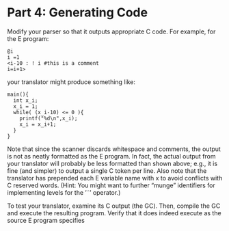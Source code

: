# Part 4: Generating Code
Modify your parser so that it outputs appropriate C code. For example, for the E program:
```
@i
i =1
<i-10 : ! i #this is a comment
i=i+1>
```

your translator might produce something like:
```
main(){
  int x_i;
  x_i = 1;
  while( (x_i-10) <= 0 ){
    printf("%d\n",x_i);
    x_i = x_i+1;
  }
}
```
Note that since the scanner discards whitespace and comments, the output is not as neatly formatted as the E program. In fact, the actual output from your translator will probably be less formatted than shown
above; e.g., it is fine (and simpler) to output a single C token per line. Also note that the translator has prepended each E variable name with x to avoid conflicts with C reserved words. (Hint: You might want to further “munge” identifiers for implementing levels for the ’˜’ operator.)

To test your translator, examine its C output (the GC). Then, compile the GC and execute the resulting program. Verify that it does indeed execute as the source E program specifies
